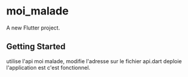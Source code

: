 # moi_malade

A new Flutter project.

## Getting Started

utilise l'api moi malade, modifie l'adresse sur le fichier api.dart
deploie l'application est c'est fonctionnel. 
